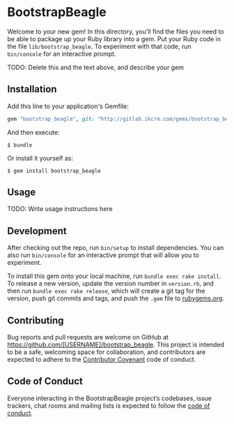 # BootstrapBeagle

Welcome to your new gem! In this directory, you'll find the files you need to be able to package up your Ruby library into a gem. Put your Ruby code in the file `lib/bootstrap_beagle`. To experiment with that code, run `bin/console` for an interactive prompt.

TODO: Delete this and the text above, and describe your gem

## Installation

Add this line to your application's Gemfile:

```ruby
gem "bootstrap_beagle", git: "http://gitlab.ikcrm.com/gems/bootstrap_beagle.git"
```

And then execute:

    $ bundle

Or install it yourself as:

    $ gem install bootstrap_beagle

## Usage

TODO: Write usage instructions here

## Development

After checking out the repo, run `bin/setup` to install dependencies. You can also run `bin/console` for an interactive prompt that will allow you to experiment.

To install this gem onto your local machine, run `bundle exec rake install`. To release a new version, update the version number in `version.rb`, and then run `bundle exec rake release`, which will create a git tag for the version, push git commits and tags, and push the `.gem` file to [rubygems.org](https://rubygems.org).

## Contributing

Bug reports and pull requests are welcome on GitHub at https://github.com/[USERNAME]/bootstrap_beagle. This project is intended to be a safe, welcoming space for collaboration, and contributors are expected to adhere to the [Contributor Covenant](http://contributor-covenant.org) code of conduct.

## Code of Conduct

Everyone interacting in the BootstrapBeagle project’s codebases, issue trackers, chat rooms and mailing lists is expected to follow the [code of conduct](https://github.com/[USERNAME]/bootstrap_beagle/blob/master/CODE_OF_CONDUCT.md).
